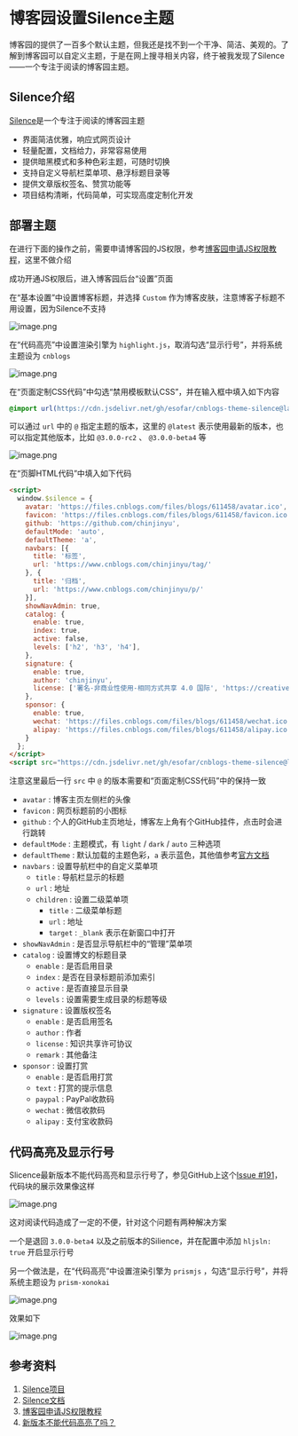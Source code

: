 # 博客园设置Silence主题

博客园的提供了一百多个默认主题，但我还是找不到一个干净、简洁、美观的。了解到博客园可以自定义主题，于是在网上搜寻相关内容，终于被我发现了Silence——一个专注于阅读的博客园主题。

## Silence介绍

[Silence](https://github.com/esofar/cnblogs-theme-silence)是一个专注于阅读的博客园主题

- 界面简洁优雅，响应式网页设计
- 轻量配置，文档给力，非常容易使用
- 提供暗黑模式和多种色彩主题，可随时切换
- 支持自定义导航栏菜单项、悬浮标题目录等
- 提供文章版权签名、赞赏功能等
- 项目结构清晰，代码简单，可实现高度定制化开发

## 部署主题

在进行下面的操作之前，需要申请博客园的JS权限，参考[博客园申请JS权限教程](https://www.cnblogs.com/maczhen/p/14372738.html)，这里不做介绍

成功开通JS权限后，进入博客园后台“设置”页面

在“基本设置”中设置博客标题，并选择 `Custom` 作为博客皮肤，注意博客子标题不用设置，因为Silence不支持

![image.png](https://cdn.jsdelivr.net/gh/chinjinyu/image-hosting-website@main/images/20230807111013.png)

在“代码高亮”中设置渲染引擎为 `highlight.js`，取消勾选“显示行号”，并将系统主题设为 `cnblogs`

![image.png](https://cdn.jsdelivr.net/gh/chinjinyu/image-hosting-website@main/images/20230807110903.png)

在“页面定制CSS代码”中勾选“禁用模板默认CSS”，并在输入框中填入如下内容

```css
@import url(https://cdn.jsdelivr.net/gh/esofar/cnblogs-theme-silence@latest/dist/silence.min.css)
```

可以通过 `url` 中的 `@` 指定主题的版本，这里的 `@latest` 表示使用最新的版本，也可以指定其他版本，比如 `@3.0.0-rc2` 、 `@3.0.0-beta4` 等

![image.png](https://cdn.jsdelivr.net/gh/chinjinyu/image-hosting-website@main/images/20230807113323.png)

在“页脚HTML代码”中填入如下代码

```html
<script>
  window.$silence = {
    avatar: 'https://files.cnblogs.com/files/blogs/611458/avatar.ico',
    favicon: 'https://files.cnblogs.com/files/blogs/611458/favicon.ico',
    github: 'https://github.com/chinjinyu',
    defaultMode: 'auto',
    defaultTheme: 'a',
    navbars: [{
      title: '标签',
      url: 'https://www.cnblogs.com/chinjinyu/tag/'
    }, {
      title: '归档',
      url: 'https://www.cnblogs.com/chinjinyu/p/'
    }],
    showNavAdmin: true,
    catalog: {
      enable: true,
      index: true,
      active: false,
      levels: ['h2', 'h3', 'h4'],
    },
    signature: {
      enable: true,
      author: 'chinjinyu',
      license: ['署名-非商业性使用-相同方式共享 4.0 国际', 'https://creativecommons.org/licenses/by-nc-sa/4.0/'],
    },
    sponsor: {
      enable: true,
      wechat: 'https://files.cnblogs.com/files/blogs/611458/wechat.ico',
      alipay: 'https://files.cnblogs.com/files/blogs/611458/alipay.ico'
    }
  };
</script>
<script src="https://cdn.jsdelivr.net/gh/esofar/cnblogs-theme-silence@latest/dist/silence.min.js"></script>
```

注意这里最后一行 `src` 中 `@` 的版本需要和“页面定制CSS代码”中的保持一致

* `avatar` : 博客主页左侧栏的头像
* `favicon` : 网页标题前的小图标
* `github` : 个人的GitHub主页地址，博客左上角有个GitHub挂件，点击时会进行跳转
* `defaultMode` : 主题模式，有 `light` / `dark` / `auto` 三种选项
* `defaultTheme` : 默认加载的主题色彩，`a` 表示蓝色，其他值参考[官方文档](https://esofar.github.io/cnblogs-theme-silence/#/options?id=defaulttheme)
* `navbars` : 设置导航栏中的自定义菜单项
	* `title` : 导航栏显示的标题
	* `url` : 地址
	* `children` : 设置二级菜单项
		* `title` : 二级菜单标题
		* `url` : 地址
		* `target` : `_blank` 表示在新窗口中打开
* `showNavAdmin` : 是否显示导航栏中的“管理”菜单项
* `catalog` : 设置博文的标题目录
	* `enable` : 是否启用目录
	* `index` : 是否在目录标题前添加索引
	* `active` : 是否直接显示目录
	* `levels` : 设置需要生成目录的标题等级
* `signature` : 设置版权签名
	* `enable` : 是否启用签名
	* `author` : 作者
	* `license` : 知识共享许可协议
	* `remark` : 其他备注
* `sponsor` : 设置打赏
	* `enable` : 是否启用打赏
	* `text` : 打赏的提示信息
	* `paypal` : PayPal收款码
	* `wechat` : 微信收款码
	* `alipay` : 支付宝收款码

## 代码高亮及显示行号

Slicence最新版本不能代码高亮和显示行号了，参见GitHub上这个[Issue #191](https://github.com/esofar/cnblogs-theme-silence/issues/191)，代码块的展示效果像这样

![image.png](https://cdn.jsdelivr.net/gh/chinjinyu/image-hosting-website@main/images/20230807114927.png)

这对阅读代码造成了一定的不便，针对这个问题有两种解决方案

一个是退回 `3.0.0-beta4` 以及之前版本的Silience，并在配置中添加 `hljsln: true` 开启显示行号

另一个做法是，在“代码高亮”中设置渲染引擎为 `prismjs` ，勾选“显示行号”，并将系统主题设为 `prism-xonokai`

![image.png](https://cdn.jsdelivr.net/gh/chinjinyu/image-hosting-website@main/images/20230807115302.png)

效果如下

![image.png](https://cdn.jsdelivr.net/gh/chinjinyu/image-hosting-website@main/images/20230807115323.png)

## 参考资料

1. [Silence项目](https://github.com/esofar/cnblogs-theme-silence)
2. [Silence文档](https://esofar.github.io/cnblogs-theme-silence/#/?id=intro)
3. [博客园申请JS权限教程](https://www.cnblogs.com/maczhen/p/14372738.html)
4. [新版本不能代码高亮了吗？](https://github.com/esofar/cnblogs-theme-silence/issues/191)

